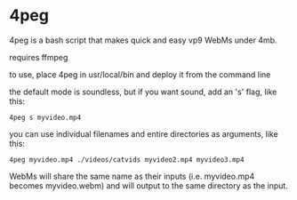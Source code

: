 # 4peg
4peg is a bash script that makes quick and easy vp9 WebMs under 4mb.

requires ffmpeg

to use, place 4peg in usr/local/bin and deploy it from the command line

the default mode is soundless, but if you want sound, add an 's' flag, like this:

```
4peg s myvideo.mp4
```

you can use individual filenames and entire directories as arguments, like this:

```
4peg myvideo.mp4 ./videos/catvids myvideo2.mp4 myvideo3.mp4
```
WebMs will share the same name as their inputs (i.e. myvideo.mp4 becomes myvideo.webm) and will output to the same directory as the input.






